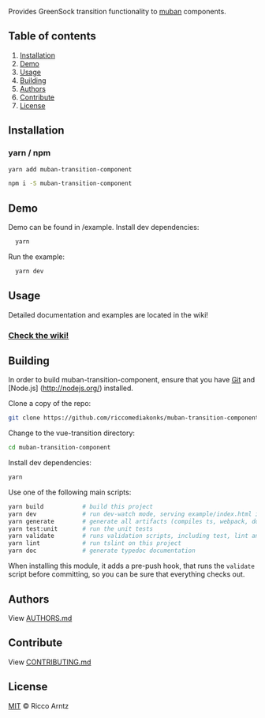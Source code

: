 Provides GreenSock transition functionality to [muban](https://mediamonks.github.io/muban/) components.

## Table of contents

1. [Installation](#installation)
2. [Demo](#demo)
3. [Usage](#usage)
4. [Building](#building)
5. [Authors](#authors)
6. [Contribute](#contribute)
7. [License](#license)

## Installation
### yarn / npm

```sh
yarn add muban-transition-component
```

```sh
npm i -S muban-transition-component
```

## Demo
Demo can be found in /example.
Install dev dependencies:
```sh
  yarn
```
Run the example:
```sh
  yarn dev
```

## Usage
Detailed documentation and examples are located in the wiki!

### [Check the wiki!](https://github.com/riccomediamonks/muban-transition-component/wiki)


## Building

In order to build muban-transition-component, ensure that you have [Git](http://git-scm.com/downloads) and [Node.js]
(http://nodejs.org/) installed.

Clone a copy of the repo:
```sh
git clone https://github.com/riccomediakonks/muban-transition-component.git
```

Change to the vue-transition directory:
```sh
cd muban-transition-component
```

Install dev dependencies:
```sh
yarn
```

Use one of the following main scripts:
```sh
yarn build           # build this project
yarn dev             # run dev-watch mode, serving example/index.html in the browser
yarn generate        # generate all artifacts (compiles ts, webpack, docs and coverage)
yarn test:unit       # run the unit tests
yarn validate        # runs validation scripts, including test, lint and coverage check
yarn lint            # run tslint on this project
yarn doc             # generate typedoc documentation
```

When installing this module, it adds a pre-push hook, that runs the `validate`
script before committing, so you can be sure that everything checks out.


## Authors
View [AUTHORS.md](./AUTHORS.md)

## Contribute
View [CONTRIBUTING.md](./CONTRIBUTING.md)

## License
[MIT](./LICENSE) © Ricco Arntz
